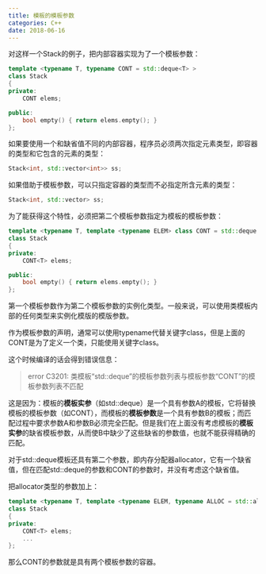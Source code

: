 ```yaml
---
title: 模板的模板参数
categories: C++
date: 2018-06-16
---
```


对这样一个Stack的例子，把内部容器实现为了一个模板参数：
``` C++
template <typename T, typename CONT = std::deque<T> >
class Stack
{
private:
	CONT elems;

public:
	bool empty() { return elems.empty(); }
};
```
如果要使用一个和缺省值不同的内部容器，程序员必须两次指定元素类型，即容器的类型和它包含的元素的类型：
``` C++
Stack<int, std::vector<int>> ss;
```
如果借助于模板参数，可以只指定容器的类型而不必指定所含元素的类型：
``` C++
Stack<int, std::vector> ss;
```
<!-- more --> 
为了能获得这个特性，必须把第二个模板参数指定为模板的模板参数：
``` C++
template <typename T, template <typename ELEM> class CONT = std::deque >
class Stack
{
private:
	CONT<T> elems;

public:
	bool empty() { return elems.empty(); }
};
```
第一个模板参数作为第二个模板参数的实例化类型。一般来说，可以使用类模板内部的任何类型来实例化模版的模版参数。

作为模板参数的声明，通常可以使用typename代替关键字class，但是上面的CONT是为了定义一个类，只能使用关键字class。

这个时候编译的话会得到错误信息：
> error C3201: 类模板“std::deque”的模板参数列表与模板参数“CONT”的模板参数列表不匹配

这是因为：模板的**模板实参**（如std::deque）是一个具有参数A的模板，它将替换模板的模板参数（如CONT），而模板的**模板参数**是一个具有参数B的模板；而匹配过程中要求参数A和参数B必须完全匹配。但是我们在上面没有考虑模板的**模板实参**的缺省模板参数，从而使B中缺少了这些缺省的参数值，也就不能获得精确的匹配。

对于std::deque模板还具有第二个参数，即内存分配器allocator，它有一个缺省值，但在匹配std::deque的参数和CONT的参数时，并没有考虑这个缺省值。

把allocator类型的参数加上：
``` C++
template <typename T, template <typename ELEM, typename ALLOC = std::allocator<ELEM> > class CONT = std::deque >
class Stack
{
private:
	CONT<T> elems;
    ...
};
```
那么CONT的参数就是具有两个模板参数的容器。